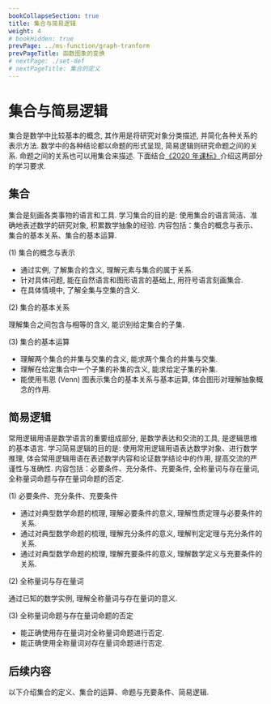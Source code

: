 ```yaml
---
bookCollapseSection: true
title: 集合与简易逻辑
weight: 4
# bookHidden: true
prevPage: ../ms-function/graph-tranform
prevPageTitle: 函数图象的变换
# nextPage: ./set-def
# nextPageTitle: 集合的定义
---
```


# 集合与简易逻辑

集合是数学中比较基本的概念, 其作用是将研究对象分类描述, 并简化各种关系的表示方法. 数学中的各种结论都以命题的形式呈现, 简易逻辑则研究命题之间的关系. 命题之间的关系也可以用集合来描述. 下面结合[《2020 年课标》](/#2020年课标)介绍这两部分的学习要求.

## 集合

集合是刻画各类事物的语言和工具. 学习集合的目的是: 使用集合的语言简洁、准确地表述数学的研究对象, 积累数学抽象的经验. 内容包括：集合的概念与表示、集合的基本关系、集合的基本运算. 

(1) 集合的概念与表示
- 通过实例, 了解集合的含义, 理解元素与集合的属于关系. 
- 针对具体问题, 能在自然语言和图形语言的基础上, 用符号语言刻画集合. 
- 在具体情境中, 了解全集与空集的含义. 

(2) 集合的基本关系

理解集合之间包含与相等的含义, 能识别给定集合的子集. 

(3) 集合的基本运算
- 理解两个集合的并集与交集的含义, 能求两个集合的并集与交集. 
- 理解在给定集合中一个子集的补集的含义, 能求给定子集的补集. 
- 能使用韦恩 (Venn) 图表示集合的基本关系与基本运算, 体会图形对理解抽象概念的作用. 

## 简易逻辑

常用逻辑用语是数学语言的重要组成部分, 是数学表达和交流的工具, 是逻辑思维的基本语言. 学习简易逻辑的目的是: 使用常用逻辑用语表达数学对象、进行数学推理, 体会常用逻辑用语在表述数学内容和论证数学结论中的作用, 提高交流的严谨性与准确性. 内容包括：必要条件、充分条件、充要条件, 全称量词与存在量词, 全称量词命题与存在量词命题的否定. 

(1) 必要条件、充分条件、充要条件

- 通过对典型数学命题的梳理, 理解必要条件的意义, 理解性质定理与必要条件的关系. 
- 通过对典型数学命题的梳理, 理解充分条件的意义, 理解判定定理与充分条件的关系. 
- 通过对典型数学命题的梳理, 理解充要条件的意义, 理解数学定义与充要条件的关系. 

(2) 全称量词与存在量词

通过已知的数学实例, 理解全称量词与存在量词的意义. 

(3) 全称量词命题与存在量词命题的否定

- 能正确使用存在量词对全称量词命题进行否定. 
- 能正确使用全称量词对存在量词命题进行否定. 

## 后续内容

以下介绍集合的定义、集合的运算、命题与充要条件、简易逻辑.
